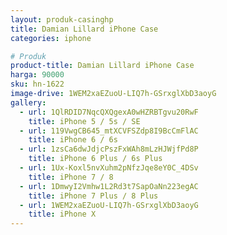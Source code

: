 ```yaml
---
layout: produk-casinghp
title: Damian Lillard iPhone Case
categories: iphone

# Produk
product-title: Damian Lillard iPhone Case
harga: 90000
sku: hn-1622
image-drive: 1WEM2xaEZuoU-LIQ7h-GSrxglXbD3aoyG
gallery:
  - url: 1QlRDID7NqcQXQgexA0wHZRBTgvu20RwF
    title: iPhone 5 / 5s / SE
  - url: 119VwgCB645_mtXCVFSZdp8I9BcCmFlAC
    title: iPhone 6 / 6s
  - url: 1zsCa6dwJdjcPszFxWAh8mLzHJWjfPd8P
    title: iPhone 6 Plus / 6s Plus
  - url: 1Ux-Koxl5nvXuhm2pNfzJqe8eY0C_4DSv
    title: iPhone 7 / 8
  - url: 1DmwyI2Vmhw1L2Rd3t7SapOaNn223egAC
    title: iPhone 7 Plus / 8 Plus
  - url: 1WEM2xaEZuoU-LIQ7h-GSrxglXbD3aoyG
    title: iPhone X
---
```

